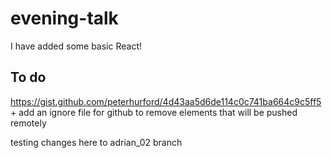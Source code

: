 # evening-talk

I have added some basic React!

## To do

https://gist.github.com/peterhurford/4d43aa5d6de114c0c741ba664c9c5ff5 + add an ignore file for github to remove elements that will be pushed remotely

testing changes here to adrian_02 branch
